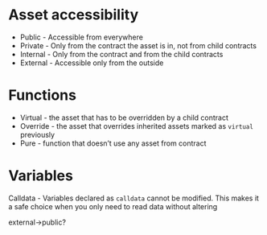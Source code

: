 # Asset accessibility
* Public - Accessible from everywhere
* Private - Only from the contract the asset is in, not from child contracts
* Internal - Only from the contract and from the child contracts
* External - Accessible only from the outside 

# Functions
* Virtual - the asset that has to be overridden by a child contract
* Override - the asset that overrides inherited assets marked as `virtual` previously
* Pure - function that doesn’t use any asset from contract

# Variables
Calldata - Variables declared as `calldata` cannot be modified. This makes it a safe choice when you only need to read data without altering 

external->public?
